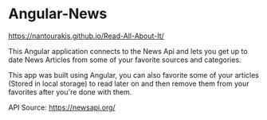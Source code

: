 # Angular-News

https://nantourakis.github.io/Read-All-About-It/

This Angular application connects to the News Api and lets you get up to date News Articles from some of your favorite sources and categories.

This app was built using Angular, you can also favorite some of your articles (Stored in local storage) to read later on and then remove them from your favorites after you're done with them.

API Source: https://newsapi.org/
